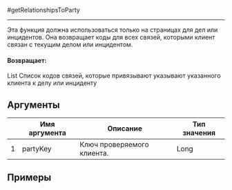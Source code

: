 #getRelationshipsToParty

---

Эта функция должна использоваться только на страницах для дел или инцидентов. Она возвращает коды для всех связей, которыми клиент связан с текущим делом или инцидентом.

#### Возвращает:

List<String>
Список кодов связей, которые привязывают указывают указанного клиента к делу или инциденту

## Аргументы

|  | Имя аргумента | Описание | Тип значения |
| --- | --- | --- | --- |
| 1 | partyKey | Ключ проверяемого клиента. | Long |

## Примеры

